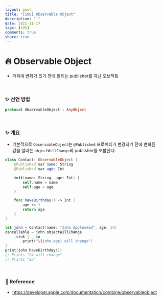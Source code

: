 ```yaml
---
layout: post
title: "[iOS] Observable Object"
description: " "
date: 2021-11-17
tags: [iOS]
comments: true
share: true
---
```


# :fire: Observable Object
* 객체에 변화가 있기 전에 알리는 publisher를 지닌 오브젝트

<br>

### :sparkles: 선언 방법
```swift
protocol ObservableObject : AnyObject
```
<br>

### :sparkles: 개요
* 기본적으로  `ObservableObject`는  `@Published` 프로퍼티가 변경되기 전에 변화된 값을 알리는 `objectWillChange`의 publisher를 포함한다.
```swift
class Contact: ObservableObject {
    @Published var name: String
    @Published var age: Int

    init(name: String, age: Int) {
        self.name = name
        self.age = age
    }

    func haveBirthday() -> Int {
        age += 1
        return age
    }
}

let john = Contact(name: "John Appleseed", age: 24)
cancellable = john.objectWillChange
    .sink { _ in
        print("\(john.age) will change")
}
print(john.haveBirthday())
// Prints "24 will change"
// Prints "25"

```
<br>

### :memo: Reference
* https://developer.apple.com/documentation/combine/observableobject
